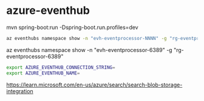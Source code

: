 # azure-eventhub


mvn spring-boot:run -Dspring-boot.run.profiles=dev

```sh
az eventhubs namespace show -n "evh-eventprocessor-NNNN" -g "rg-eventprocessor-NNNN"
```

az eventhubs namespace show -n "evh-eventprocessor-6389" -g "rg-eventprocessor-6389"


```sh
export AZURE_EVENTHUB_CONNECTION_STRING=
export AZURE_EVENTHUB_NAME=
```



https://learn.microsoft.com/en-us/azure/search/search-blob-storage-integration
